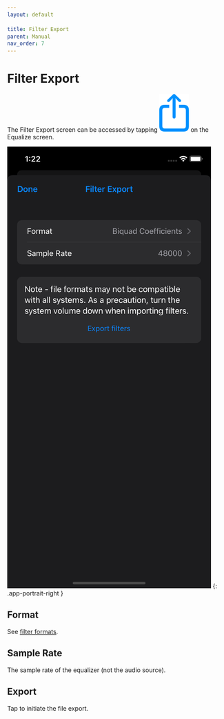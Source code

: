 ```yaml
---
layout: default

title: Filter Export
parent: Manual
nav_order: 7
---
```


# Filter Export
The Filter Export screen can be accessed by tapping <img src="/assets/img/export.png" alt="Export" class="app-icon"> on the Equalize screen.

![Filter export screen](/assets/img/filter_export.png)
{: .app-portrait-right }

## Format
See [filter formats](file_formats.md#filters).

## Sample Rate
The sample rate of the equalizer (not the audio source).

## Export
Tap to initiate the file export.


